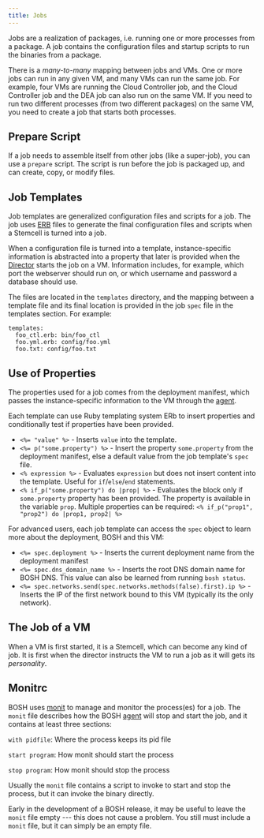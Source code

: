 ```yaml
---
title: Jobs
---
```


Jobs are a realization of packages, i.e. running one or more processes from a package. A job contains the configuration files and startup scripts to run the binaries from a package.

There is a *many-to-many* mapping between jobs and VMs. One or more jobs can run in any given VM, and many VMs can run the same job. For example, four VMs are running the Cloud Controller job, and the Cloud Controller job and the DEA job can also run on the same VM. If you need to run two different processes (from two different packages) on the same VM, you need to create a job that starts both processes.

<a id="prepare-script"></a> Prepare Script
------------------------------------------

If a job needs to assemble itself from other jobs (like a super-job), you can use a `prepare` script. The script is run before the job is packaged up, and can create, copy, or modify files.

<a id="job-templates"></a> Job Templates
----------------------------------------

Job templates are generalized configuration files and scripts for a job. The job uses [ERB](http://ruby-doc.org/stdlib-1.9.3/libdoc/erb/rdoc/ERB.html) files to generate the final configuration files and scripts when a Stemcell is turned into a job.

When a configuration file is turned into a template, instance-specific information is abstracted into a property that later is provided when the [Director](/bosh/terminology.html#director) starts the job on a VM. Information includes, for example, which port the webserver should run on, or which username and password a database should use.

The files are located in the `templates` directory, and the mapping between a template file and its final location is provided in the job `spec` file in the templates section. For example:

```
templates:
  foo_ctl.erb: bin/foo_ctl
  foo.yml.erb: config/foo.yml
  foo.txt: config/foo.txt
```

<a id="use-of-properties"></a> Use of Properties
------------------------------------------------

The properties used for a job comes from the deployment manifest, which passes the instance-specific information to the VM through the [agent](/bosh/terminology.html#agent).

Each template can use Ruby templating system ERb to insert properties and conditionally test if properties have been provided.

- `<%= "value" %>` - Inserts `value` into the template.
- `<%= p("some.property") %>` - Insert the property `some.property` from the deployment manifest, else a default value from the job template's `spec` file.
- `<% expression %>` - Evaluates `expression` but does not insert content into the template. Useful for `if`/`else`/`end` statements.
- `<% if_p("some.property") do |prop| %>` - Evaluates the block only if `some.property` property has been provided. The property is available in the variable `prop`. Multiple properties can be required: `<% if_p("prop1", "prop2") do |prop1, prop2| %>`

For advanced users, each job template can access the `spec` object to learn more about the deployment, BOSH and this VM:

- `<%= spec.deployment %>` - Inserts the current deployment name from the deployment manifest
- `<%= spec.dns_domain_name %>` - Inserts the root DNS domain name for BOSH DNS. This value can also be learned from running `bosh status`.
- `<%= spec.networks.send(spec.networks.methods(false).first).ip %>` - Inserts the IP of the first network bound to this VM (typically its the only network).

<a id="the-job-of-a-vm"></a> The Job of a VM
--------------------------------------------

When a VM is first started, it is a Stemcell, which can become any kind of job. It is first when the director instructs the VM to run a job as it will gets its *personality*.

<a id="monit-rc"></a> Monitrc
-----------------------------

BOSH uses [monit](http://mmonit.com/monit/) to manage and monitor the process(es) for a job. The `monit` file describes how the BOSH [agent](/bosh/terminology.html#agent) will stop and start the job, and it contains at least three sections:

`with pidfile`: Where the process keeps its pid file

`start program`: How monit should start the process

`stop program`: How monit should stop the process

Usually the `monit` file contains a script to invoke to start and stop the process, but it can invoke the binary directly.

Early in the development of a BOSH release, it may be useful to leave the `monit` file empty --- this does not cause a problem. You still must include a `monit` file, but it can simply be an empty file.
